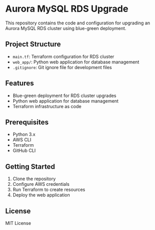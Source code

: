 # Aurora MySQL RDS Upgrade

This repository contains the code and configuration for upgrading an Aurora MySQL RDS cluster using blue-green deployment.

## Project Structure

- `main.tf`: Terraform configuration for RDS cluster
- `web_app/`: Python web application for database management
- `.gitignore`: Git ignore file for development files

## Features

- Blue-green deployment for RDS cluster upgrades
- Python web application for database management
- Terraform infrastructure as code

## Prerequisites

- Python 3.x
- AWS CLI
- Terraform
- GitHub CLI

## Getting Started

1. Clone the repository
2. Configure AWS credentials
3. Run Terraform to create resources
4. Deploy the web application

## License

MIT License
